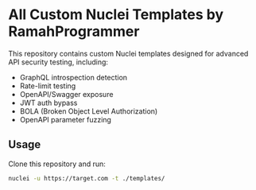 # All Custom Nuclei Templates by RamahProgrammer

This repository contains custom Nuclei templates designed for advanced API security testing, including:

- GraphQL introspection detection
- Rate-limit testing
- OpenAPI/Swagger exposure
- JWT auth bypass
- BOLA (Broken Object Level Authorization)
- OpenAPI parameter fuzzing

## Usage

Clone this repository and run:

```bash
nuclei -u https://target.com -t ./templates/

